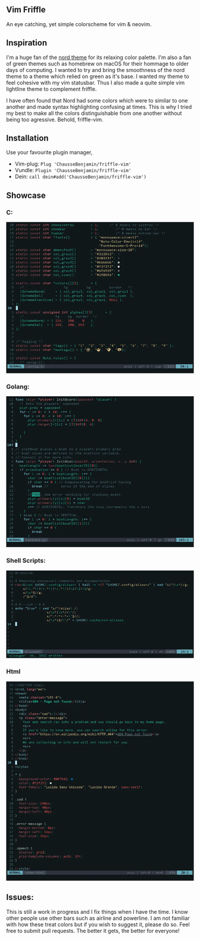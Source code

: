 Vim Friffle
---
An eye catching, yet simple colorscheme for vim & neovim.

## Inspiration

I'm a huge fan of the [nord theme](nordtheme.com) for its relaxing color
palette. I'm also a fan of green themes such as homebrew on macOS for their
hommage to older days of computing. I wanted to try and bring the smoothness
of the nord theme to a theme which relied on green as it's base. I wanted my
theme to feel cohesive with my vim statusbar. Thus I also made a quite simple
vim lightline theme to complement friffle.

I have often found that Nord had some colors which were to similar to one
another and made syntax highlighting confusing at times. This is why I tried
my best to make all the  colors distinguishable from one another without being
too agressive. Behold, friffle-vim.

## Installation

Use your favourite plugin manager,
- Vim-plug: `Plug 'ChausseBenjamin/friffle-vim'`
- Vundle: `Plugin 'ChausseBenjamin/friffle-vim'`
- Dein: `call dein#add('ChausseBenjamin/friffle-vim')`

## Showcase

### C:
![friffle-vim with C](./resources/friffle-C.webp)
### Golang:
![friffle-vim with Go](./resources/friffle-go.webp)
### Shell Scripts:
![friffle-vim with Shell Scripts](./resources/friffle-shell.webp)
### Html
![friffle-vim with Html](./resources/friffle-html.webp)

## Issues:

This is still a work in progress and I fix things when I have the time.  I
know other people use other bars such as airline and powerline. I am not
familiar with how these treat colors but if you wish to suggest it, please do
so. Feel free to submit pull requests. The better it gets, the better for
everyone!
